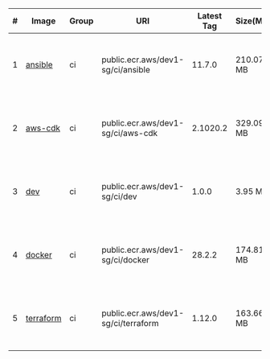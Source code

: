 |#|Image|Group|URI|Latest Tag|Size(MB)|SHA256|Source|Last Push|
|---|---|---|---|---|---|---|---|---|
|1|[ansible](https://gallery.ecr.aws/dev1-sg/ci/ansible)|ci|public.ecr.aws/dev1-sg/ci/ansible|11.7.0|210.07 MB|sha256:7e339d1789c154a418f091f8cc7ffd7a46e8704887f93f37168cab3296edd7f4|[https://github.com/dev1-sg/docker-ci-images/tree/main/src/ansible](https://github.com/dev1-sg/docker-ci-images/tree/main/src/ansible)|2025-07-03T12:27:07+08:00|
|2|[aws-cdk](https://gallery.ecr.aws/dev1-sg/ci/aws-cdk)|ci|public.ecr.aws/dev1-sg/ci/aws-cdk|2.1020.2|329.09 MB|sha256:d1c19475ae792ca129f8cfec36bf0cc21c7f54320ac3586d6c77e3387bbbfe07|[https://github.com/dev1-sg/docker-ci-images/tree/main/src/aws-cdk](https://github.com/dev1-sg/docker-ci-images/tree/main/src/aws-cdk)|2025-07-07T10:25:24+08:00|
|3|[dev](https://gallery.ecr.aws/dev1-sg/ci/dev)|ci|public.ecr.aws/dev1-sg/ci/dev|1.0.0|3.95 MB|sha256:eaa54d5d264b6dde88ba948000df130c7ea1728705a44feb8fb2d91693fd9916|[https://github.com/dev1-sg/docker-ci-images/tree/main/src/dev](https://github.com/dev1-sg/docker-ci-images/tree/main/src/dev)|2025-07-03T12:21:08+08:00|
|4|[docker](https://gallery.ecr.aws/dev1-sg/ci/docker)|ci|public.ecr.aws/dev1-sg/ci/docker|28.2.2|174.81 MB|sha256:226dd8b59027437395465651125a453aae39fbb9f54823586df25803a1885eef|[https://github.com/dev1-sg/docker-ci-images/tree/main/src/docker](https://github.com/dev1-sg/docker-ci-images/tree/main/src/docker)|2025-07-03T12:21:32+08:00|
|5|[terraform](https://gallery.ecr.aws/dev1-sg/ci/terraform)|ci|public.ecr.aws/dev1-sg/ci/terraform|1.12.0|163.66 MB|sha256:3029c5d47bf878efe6c90037a72c2718e7a371ce602c25d93d7fad3ddea4e7e2|[https://github.com/dev1-sg/docker-ci-images/tree/main/src/terraform](https://github.com/dev1-sg/docker-ci-images/tree/main/src/terraform)|2025-07-03T12:21:24+08:00|

